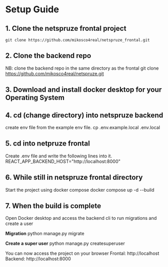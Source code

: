 # Setup Guide

## 1. Clone the netspruze frontal project
    git clone https://github.com/mikosco4real/netspruze_frontal.git
    
## 2. Clone the backend repo
NB: clone the backend repo in the same directory as the frontal
        git clone https://github.com/mikosco4real/netspruze.git

## 3. Download and install docker desktop for your Operating System

## 4. cd (change directory) into netspruze backend
create env file from the example env file.
        cp .env.example.local .env.local

## 5. cd into netpruze frontal
Create .env file and write the following lines into it.
        REACT_APP_BACKEND_HOST="http://localhost:8000"

## 6. While still in netspruze frontal directory
Start the project using docker compose
        docker compose up -d --build
    
## 7. When the build is complete
Open Docker desktop and access the backend cli to run migrations and create a user

**Migration**
    python manage.py migrate
   
**Create a super user** 
    python manage.py createsuperuser
    
You can now access the project on your browser
Frontal: http://localhost
Backend: http://localhost:8000
